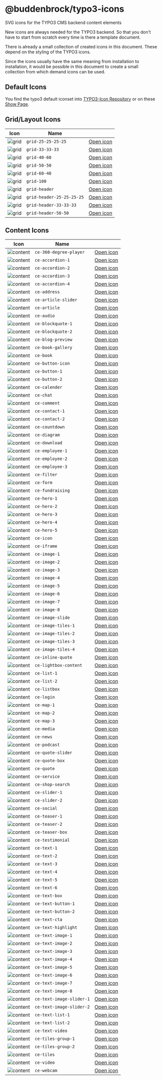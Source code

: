 # @buddenbrock/typo3-icons

SVG icons for the TYPO3 CMS backend content elements

New icons are always needed for the TYPO3 backend. So that you don't have to start from scratch every time is there a template document.

There is already a small collection of created icons in this document. These depend on the styling of the TYPO3 icons.

Since the icons usually have the same meaning from installation to installation, it would be possible in this document to create a small collection from which demand icons can be used.

## Default Icons
You find the typo3 default iconset into  [TYPO3-Icon Repository](https://github.com/TYPO3/TYPO3.Icons) or on these [Show Page](https://typo3.github.io/TYPO3.Icons/).

## Grid/Layout Icons
Icon | Name | &nbsp;
---|---|---
![grid][grid-25-25-25-25] | `grid-25-25-25-25` | [Open icon][grid-25-25-25-25]
![grid][grid-33-33-33] | `grid-33-33-33` |  [Open icon][grid-33-33-33]
![grid][grid-40-60] | `grid-40-60` | [Open icon][grid-40-60]
![grid][grid-50-50] | `grid-50-50` | [Open icon][grid-50-50]
![grid][grid-60-40] | `grid-60-40` | [Open icon][grid-60-40]
![grid][grid-100] | `grid-100` | [Open icon][grid-100]
![grid][grid-header] | `grid-header` | [Open icon][grid-header]
![grid][grid-header-25-25-25-25] | `grid-header-25-25-25-25` | [Open icon][grid-header-25-25-25-25]
![grid][grid-header-33-33-33] | `grid-header-33-33-33` | [Open icon][grid-header-33-33-33]
![grid][grid-header-50-50] | `grid-header-50-50` | [Open icon][grid-header-50-50]

[grid-25-25-25-25]: src/grid/grid-25-25-25-25.svg
[grid-33-33-33]: src/grid/grid-33-33-33.svg
[grid-40-60]: src/grid/grid-40-60.svg
[grid-50-50]: src/grid/grid-50-50.svg
[grid-60-40]: src/grid/grid-60-40.svg
[grid-100]: src/grid/grid-100.svg
[grid-header]: src/grid/grid-header.svg
[grid-header-25-25-25-25]: src/grid/grid-header-25-25-25-25.svg
[grid-header-33-33-33]: src/grid/grid-header-33-33-33.svg
[grid-header-50-50]: src/grid/grid-header-50-50.svg

## Content Icons
Icon | Name | &nbsp;
---|---|---
![content][ce-360-degree-player] | `ce-360-degree-player` | [Open icon][ce-360-degree-player]
![content][ce-accordion-1] | `ce-accordion-1` | [Open icon][ce-accordion-1]
![content][ce-accordion-2] | `ce-accordion-2` | [Open icon][ce-accordion-2]
![content][ce-accordion-3] | `ce-accordion-3` | [Open icon][ce-accordion-3]
![content][ce-accordion-4] | `ce-accordion-4` | [Open icon][ce-accordion-4]
![content][ce-address] | `ce-address` | [Open icon][ce-address]
![content][ce-article-slider] | `ce-article-slider` | [Open icon][ce-article-slider]
![content][ce-article] | `ce-article` | [Open icon][ce-article]
![content][ce-audio] | `ce-audio` | [Open icon][ce-audio]
![content][ce-blockquote-1] | `ce-blockquote-1` | [Open icon][ce-blockquote-1]
![content][ce-blockquote-2] | `ce-blockquote-2` | [Open icon][ce-blockquote-2]
![content][ce-blog-preview] | `ce-blog-preview` | [Open icon][ce-blog-preview]
![content][ce-book-gallery] | `ce-book-gallery` | [Open icon][ce-book-gallery]
![content][ce-book] | `ce-book` | [Open icon][ce-book]
![content][ce-button-icon] | `ce-button-icon` | [Open icon][ce-button-icon]
![content][ce-button-1] | `ce-button-1` | [Open icon][ce-button-1]
![content][ce-button-2] | `ce-button-2` | [Open icon][ce-button-2]
![content][ce-calender] | `ce-calender` | [Open icon][ce-calender]
![content][ce-chat] | `ce-chat` | [Open icon][ce-chat]
![content][ce-comment] | `ce-comment` | [Open icon][ce-comment]
![content][ce-contact-1] | `ce-contact-1` | [Open icon][ce-contact-1]
![content][ce-contact-2] | `ce-contact-2` | [Open icon][ce-contact-2]
![content][ce-countdown] | `ce-countdown` | [Open icon][ce-countdown]
![content][ce-diagram] | `ce-diagram` | [Open icon][ce-diagram]
![content][ce-download] | `ce-download` | [Open icon][ce-download]
![content][ce-employee-1] | `ce-employee-1` | [Open icon][ce-employee-1]
![content][ce-employee-2] | `ce-employee-2` | [Open icon][ce-employee-2]
![content][ce-employee-3] | `ce-employee-3` | [Open icon][ce-employee-3]
![content][ce-filter] | `ce-filter` | [Open icon][ce-filter]
![content][ce-form] | `ce-form` | [Open icon][ce-form]
![content][ce-fundraising] | `ce-fundraising` | [Open icon][ce-fundraising]
![content][ce-hero-1] | `ce-hero-1` | [Open icon][ce-hero-1]
![content][ce-hero-2] | `ce-hero-2` | [Open icon][ce-hero-2]
![content][ce-hero-3] | `ce-hero-3` | [Open icon][ce-hero-3]
![content][ce-hero-4] | `ce-hero-4` | [Open icon][ce-hero-4]
![content][ce-hero-5] | `ce-hero-5` | [Open icon][ce-hero-5]
![content][ce-icon] | `ce-icon` | [Open icon][ce-icon]
![content][ce-iframe] | `ce-iframe` | [Open icon][ce-iframe]
![content][ce-image-1] | `ce-image-1` | [Open icon][ce-image-1]
![content][ce-image-2] | `ce-image-2` | [Open icon][ce-image-2]
![content][ce-image-3] | `ce-image-3` | [Open icon][ce-image-3]
![content][ce-image-4] | `ce-image-4` | [Open icon][ce-image-4]
![content][ce-image-5] | `ce-image-5` | [Open icon][ce-image-5]
![content][ce-image-6] | `ce-image-6` | [Open icon][ce-image-6]
![content][ce-image-7] | `ce-image-7` | [Open icon][ce-image-7]
![content][ce-image-8] | `ce-image-8` | [Open icon][ce-image-8]
![content][ce-image-slider] | `ce-image-slide` | [Open icon][ce-image-slider]
![content][ce-image-tiles-1] | `ce-image-tiles-1` | [Open icon][ce-image-tiles-1]
![content][ce-image-tiles-2] | `ce-image-tiles-2` | [Open icon][ce-image-tiles-2]
![content][ce-image-tiles-3] | `ce-image-tiles-3` | [Open icon][ce-image-tiles-3]
![content][ce-image-tiles-4] | `ce-image-tiles-4` | [Open icon][ce-image-tiles-4]
![content][ce-inline-quote] | `ce-inline-quote` | [Open icon][ce-inline-quote]
![content][ce-lightbox-content] | `ce-lightbox-content` | [Open icon][ce-lightbox-content]
![content][ce-list-1] | `ce-list-1` | [Open icon][ce-list-1]
![content][ce-list-2] | `ce-list-2` | [Open icon][ce-list-2]
![content][ce-listbox] | `ce-listbox` | [Open icon][ce-listbox]
![content][ce-login] | `ce-login` | [Open icon][ce-login]
![content][ce-map-1] | `ce-map-1` | [Open icon][ce-map-1]
![content][ce-map-2] | `ce-map-2` | [Open icon][ce-map-2]
![content][ce-map-3] | `ce-map-3` | [Open icon][ce-map-3]
![content][ce-media] | `ce-media` | [Open icon][ce-media]
![content][ce-news] | `ce-news` | [Open icon][ce-news]
![content][ce-podcast] | `ce-podcast` | [Open icon][ce-podcast]
![content][ce-quote-slider] | `ce-quote-slider` | [Open icon][ce-quote-slider]
![content][ce-quote-box] | `ce-quote-box` | [Open icon][ce-quote-box]
![content][ce-quote] | `ce-quote` | [Open icon][ce-quote]
![content][ce-service] | `ce-service` | [Open icon][ce-service]
![content][ce-shop-search] | `ce-shop-search` | [Open icon][ce-shop-search]
![content][ce-slider-1] | `ce-slider-1` | [Open icon][ce-slider-2]
![content][ce-slider-2] | `ce-slider-2` | [Open icon][ce-slider-2]
![content][ce-social] | `ce-social` | [Open icon][ce-social]
![content][ce-teaser-1] | `ce-teaser-1` | [Open icon][ce-teaser-1]
![content][ce-teaser-2] | `ce-teaser-2` | [Open icon][ce-teaser-2]
![content][ce-teaser-box] | `ce-teaser-box` | [Open icon][ce-teaser-box]
![content][ce-testimonial] | `ce-testimonial` | [Open icon][ce-testimonial]
![content][ce-text-1] | `ce-text-1` | [Open icon][ce-text-1]
![content][ce-text-2] | `ce-text-2` | [Open icon][ce-text-2]
![content][ce-text-3] | `ce-text-3` | [Open icon][ce-text-3]
![content][ce-text-4] | `ce-text-4` | [Open icon][ce-text-4]
![content][ce-text-5] | `ce-text-5` | [Open icon][ce-text-5]
![content][ce-text-6] | `ce-text-6` | [Open icon][ce-text-6]
![content][ce-text-box] | `ce-text-box` | [Open icon][ce-text-box]
![content][ce-text-button-1] | `ce-text-button-1` | [Open icon][ce-text-button-1]
![content][ce-text-button-2] | `ce-text-button-2` | [Open icon][ce-text-button-2]
![content][ce-text-cta] | `ce-text-cta` | [Open icon][ce-text-cta]
![content][ce-text-highlight] | `ce-text-highlight` | [Open icon][ce-text-highlight]
![content][ce-text-image-1] | `ce-text-image-1` | [Open icon][ce-text-image-1]
![content][ce-text-image-2] | `ce-text-image-2` | [Open icon][ce-text-image-2]
![content][ce-text-image-3] | `ce-text-image-3` | [Open icon][ce-text-image-3]
![content][ce-text-image-4] | `ce-text-image-4` | [Open icon][ce-text-image-4]
![content][ce-text-image-5] | `ce-text-image-5` | [Open icon][ce-text-image-5]
![content][ce-text-image-6] | `ce-text-image-6` | [Open icon][ce-text-image-6]
![content][ce-text-image-7] | `ce-text-image-7` | [Open icon][ce-text-image-7]
![content][ce-text-image-8] | `ce-text-image-8` | [Open icon][ce-text-image-8]
![content][ce-text-image-slider-1] | `ce-text-image-slider-1` | [Open icon][ce-text-image-slider-1]
![content][ce-text-image-slider-2] | `ce-text-image-slider-2` | [Open icon][ce-text-image-slider-2]
![content][ce-text-list-1] | `ce-text-list-1` | [Open icon][ce-text-list-1]
![content][ce-text-list-2] | `ce-text-list-2` | [Open icon][ce-text-list-2]
![content][ce-text-video] | `ce-text-video` | [Open icon][ce-text-video]
![content][ce-tiles-group-1] | `ce-tiles-group-1` | [Open icon][ce-tiles-group-1]
![content][ce-tiles-group-2] | `ce-tiles-group-2` | [Open icon][ce-tiles-group-2]
![content][ce-tiles] | `ce-tiles` | [Open icon][ce-tiles]
![content][ce-video] | `ce-video` | [Open icon][ce-video]
![content][ce-webcam] | `ce-webcam` | [Open icon][ce-webcam]

[ce-360-degree-player]: src/content/ce-360-degree-player.svg
[ce-accordion-1]: src/content/ce-accordion-1.svg
[ce-accordion-2]: src/content/ce-accordion-2.svg
[ce-accordion-3]: src/content/ce-accordion-3.svg
[ce-accordion-4]: src/content/ce-accordion-4.svg
[ce-address]: src/content/ce-address.svg
[ce-article-slider]: src/content/ce-article-slider.svg
[ce-article]: src/content/ce-article.svg
[ce-audio]: src/content/ce-audio.svg
[ce-blockquote-1]: src/content/ce-blockquote-1.svg
[ce-blockquote-2]: src/content/ce-blockquote-2.svg
[ce-blog-preview]: src/content/ce-blog-preview.svg
[ce-book-gallery]: src/content/ce-book-gallery.svg
[ce-book]: src/content/ce-book.svg
[ce-button-icon]: src/content/ce-button-icon.svg
[ce-button-1]: src/content/ce-button-1.svg
[ce-button-2]: src/content/ce-button-2.svg
[ce-calender]: src/content/ce-calender.svg
[ce-chat]: src/content/ce-chat.svg
[ce-comment]: src/content/ce-comment.svg
[ce-contact-1]: src/content/ce-contact-1.svg
[ce-contact-2]: src/content/ce-contact-2.svg
[ce-countdown]: src/content/ce-countdown.svg
[ce-diagram]: src/content/ce-diagram.svg
[ce-download]: src/content/ce-download.svg
[ce-employee-1]: src/content/ce-employee-1.svg
[ce-employee-2]: src/content/ce-employee-2.svg
[ce-employee-3]: src/content/ce-employee-3.svg
[ce-filter]: src/content/ce-filter.svg
[ce-form]: src/content/ce-form.svg
[ce-fundraising]: src/content/ce-fundraising.svg
[ce-hero-1]: src/content/ce-hero-1.svg
[ce-hero-2]: src/content/ce-hero-2.svg
[ce-hero-3]: src/content/ce-hero-3.svg
[ce-hero-4]: src/content/ce-hero-4.svg
[ce-hero-5]: src/content/ce-hero-5.svg
[ce-icon]: src/content/ce-icon.svg
[ce-iframe]: src/content/ce-iframe.svg
[ce-image-1]: src/content/ce-image-1.svg
[ce-image-2]: src/content/ce-image-2.svg
[ce-image-3]: src/content/ce-image-3.svg
[ce-image-4]: src/content/ce-image-4.svg
[ce-image-5]: src/content/ce-image-5.svg
[ce-image-6]: src/content/ce-image-6.svg
[ce-image-7]: src/content/ce-image-7.svg
[ce-image-8]: src/content/ce-image-8.svg
[ce-image-slider]: src/content/ce-image-slider.svg
[ce-image-tiles-1]: src/content/ce-image-tiles-1.svg
[ce-image-tiles-2]: src/content/ce-image-tiles-2.svg
[ce-image-tiles-3]: src/content/ce-image-tiles-3.svg
[ce-image-tiles-4]: src/content/ce-image-tiles-4.svg
[ce-inline-quote]: src/content/ce-inline-quote.svg
[ce-lightbox-content]: src/content/ce-lightbox-content.svg
[ce-list-1]: src/content/ce-list-1.svg
[ce-list-2]: src/content/ce-list-2.svg
[ce-listbox]: src/content/ce-listbox.svg
[ce-login]: src/content/ce-login.svg
[ce-map-1]: src/content/ce-map-1.svg
[ce-map-2]: src/content/ce-map-2.svg
[ce-map-3]: src/content/ce-map-3.svg
[ce-media]: src/content/ce-media.svg
[ce-news]: src/content/ce-news.svg
[ce-podcast]: src/content/ce-podcast.svg
[ce-quote-slider]: src/content/ce-quote-slider.svg
[ce-quote-box]: src/content/ce-quote-box.svg
[ce-quote]: src/content/ce-quote.svg
[ce-service]: src/content/ce-service.svg
[ce-shop-search]: src/content/ce-shop-search.svg
[ce-slider-1]: src/content/ce-slider-1.svg
[ce-slider-2]: src/content/ce-slider-2.svg
[ce-social]: src/content/ce-social.svg
[ce-teaser-1]: src/content/ce-teaser-1.svg
[ce-teaser-2]: src/content/ce-teaser-2.svg
[ce-teaser-box]: src/content/ce-teaser-box.svg
[ce-testimonial]: src/content/ce-testimonial.svg
[ce-text-1]: src/content/ce-text-1.svg
[ce-text-2]: src/content/ce-text-2.svg
[ce-text-3]: src/content/ce-text-3.svg
[ce-text-4]: src/content/ce-text-4.svg
[ce-text-5]: src/content/ce-text-5.svg
[ce-text-6]: src/content/ce-text-6.svg
[ce-text-box]: src/content/ce-text-box.svg
[ce-text-button-1]: src/content/ce-text-button-1.svg
[ce-text-button-2]: src/content/ce-text-button-2.svg
[ce-text-cta]: src/content/ce-text-cta.svg
[ce-text-highlight]: src/content/ce-text-highlight.svg
[ce-text-image-1]: src/content/ce-text-image-1.svg
[ce-text-image-2]: src/content/ce-text-image-2.svg
[ce-text-image-3]: src/content/ce-text-image-3.svg
[ce-text-image-4]: src/content/ce-text-image-4.svg
[ce-text-image-5]: src/content/ce-text-image-5.svg
[ce-text-image-6]: src/content/ce-text-image-6.svg
[ce-text-image-7]: src/content/ce-text-image-7.svg
[ce-text-image-8]: src/content/ce-text-image-8.svg
[ce-text-image-slider-1]: src/content/ce-text-image-slider-1.svg
[ce-text-image-slider-2]: src/content/ce-text-image-slider-2.svg
[ce-text-list-1]: src/content/ce-text-list-1.svg
[ce-text-list-2]: src/content/ce-text-list-2.svg
[ce-text-video]: src/content/ce-text-video.svg
[ce-tiles-group-1]: src/content/ce-tiles-group-1.svg
[ce-tiles-group-2]: src/content/ce-tiles-group-2.svg
[ce-tiles]: src/content/ce-tiles.svg
[ce-video]: src/content/ce-video.svg
[ce-webcam]: src/content/ce-webcam.svg
